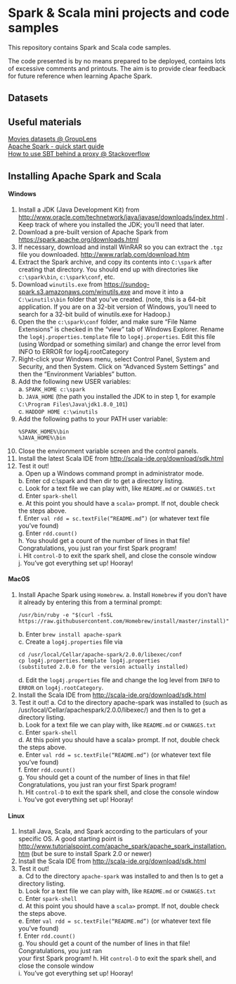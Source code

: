 # Spark &amp; Scala mini projects and code samples

This repository contains Spark and Scala code samples.

The code presented is by no means prepared to be deployed, contains lots of excessive comments and printouts. The aim is to provide clear feedback for future reference when learning Apache Spark.

## Datasets

## Useful materials
[Movies datasets @ GroupLens](https://grouplens.org/datasets/movielens/)  
[Apache Spark - quick start guide](https://spark.apache.org/docs/latest/quick-start.html)  
[How to use SBT behind a proxy @ Stackoverflow](https://stackoverflow.com/questions/13803459/how-to-use-sbt-from-behind-proxy)  


## Installing Apache Spark and Scala
#### Windows
1. Install a JDK (Java Development Kit) from
http://www.oracle.com/technetwork/java/javase/downloads/index.html . Keep track of where
you installed the JDK; you’ll need that later.
2. Download a pre-built version of Apache Spark from https://spark.apache.org/downloads.html
3. If necessary, download and install WinRAR so you can extract the `.tgz` file you downloaded.
http://www.rarlab.com/download.htm
4. Extract the Spark archive, and copy its contents into `C:\spark` after creating that directory. You
should end up with directories like `c:\spark\bin`, `c:\spark\conf`, etc.
5. Download `winutils.exe` from https://sundog-spark.s3.amazonaws.com/winutils.exe and move it
into a `C:\winutils\bin` folder that you’ve created. (note, this is a 64-bit application. If you are on
a 32-bit version of Windows, you’ll need to search for a 32-bit build of winutils.exe for Hadoop.)
6. Open the the `c:\spark\conf` folder, and make sure “File Name Extensions” is checked in the
“view” tab of Windows Explorer. Rename the `log4j.properties.template` file to `log4j.properties`.
Edit this file (using Wordpad or something similar) and change the error level from INFO to
ERROR for log4j.rootCategory
7. Right-click your Windows menu, select Control Panel, System and Security, and then System.
Click on “Advanced System Settings” and then the “Environment Variables” button.
8. Add the following new USER variables:  
  a. `SPARK_HOME c:\spark`  
  b. `JAVA_HOME` (the path you installed the JDK to in step 1, for example `C:\Program
Files\Java\jdk1.8.0_101`)  
  c. `HADDOP HOME c:\winutils`  
9. Add the following paths to your PATH user variable:  
   ```
   %SPARK_HOME%\bin
   %JAVA_HOME%\bin
   ```
10. Close the environment variable screen and the control panels.
11. Install the latest Scala IDE from http://scala-ide.org/download/sdk.html
12. Test it out!  
  a. Open up a Windows command prompt in administrator mode.  
  b. Enter cd c:\spark and then dir to get a directory listing.  
  c. Look for a text file we can play with, like `README.md` or `CHANGES.txt`  
  d. Enter `spark-shell`  
  e. At this point you should have a `scala>` prompt. If not, double check the steps above.  
  f. Enter `val rdd = sc.textFile(“README.md”)` (or whatever text file you’ve found)  
  g. Enter `rdd.count()`  
  h. You should get a count of the number of lines in that file! Congratulations, you just ran
your first Spark program!  
  i. Hit `control-D` to exit the spark shell, and close the console window  
  j. You’ve got everything set up! Hooray!  

#### MacOS
1. Install Apache Spark using `Homebrew`.
   a. Install `Homebrew` if you don’t have it already by entering this from a terminal prompt:
   ```
   /usr/bin/ruby -e "$(curl -fsSL
   https://raw.githubusercontent.com/Homebrew/install/master/install)"
   ```
   b. Enter `brew install apache-spark`  
   c. Create a `log4j.properties` file via  
   ```
   cd /usr/local/Cellar/apache-spark/2.0.0/libexec/conf
   cp log4j.properties.template log4j.properties
   (substituted 2.0.0 for the version actually installed)  
   ```
   d. Edit the `log4j.properties` file and change the log level from `INFO` to `ERROR` on
`log4j.rootCategory`.  
2. Install the Scala IDE from http://scala-ide.org/download/sdk.html
3. Test it out!
  a. Cd to the directory apache-spark was installed to (such as /usr/local/Cellar/apachespark/2.0.0/libexec/)
and then ls to get a directory listing.  
  b. Look for a text file we can play with, like `README.md` or `CHANGES.txt`  
  c. Enter `spark-shell`  
  d. At this point you should have a scala> prompt. If not, double check the steps above.  
  e. Enter `val rdd = sc.textFile(“README.md”)` (or whatever text file you’ve found)  
  f. Enter `rdd.count()`  
  g. You should get a count of the number of lines in that file! Congratulations, you just ran
your first Spark program!  
  h. Hit `control-D` to exit the spark shell, and close the console window  
  i. You’ve got everything set up! Hooray!  


#### Linux
1. Install Java, Scala, and Spark according to the particulars of your specific OS. A good starting
point is http://www.tutorialspoint.com/apache_spark/apache_spark_installation.htm (but be
sure to install Spark 2.0 or newer)
2. Install the Scala IDE from http://scala-ide.org/download/sdk.html
3. Test it out!  
  a. Cd to the directory `apache-spark` was installed to and then ls to get a directory listing.  
  b. Look for a text file we can play with, like `README.md` or `CHANGES.txt`  
  c. Enter `spark-shell`  
  d. At this point you should have a `scala>` prompt. If not, double check the steps above.  
  e. Enter `val rdd = sc.textFile(“README.md”)` (or whatever text file you’ve found)  
  f. Enter `rdd.count()`  
  g. You should get a count of the number of lines in that file! Congratulations, you just ran  
your first Spark program!
  h. Hit `control-D` to exit the spark shell, and close the console window  
  i. You’ve got everything set up! Hooray!  
